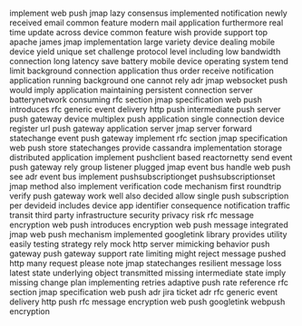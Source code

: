 implement web push jmap lazy consensus implemented notification newly received email common feature modern mail application furthermore real time update across device common feature wish provide support top apache james jmap implementation large variety device dealing mobile device yield unique set challenge protocol level including low bandwidth connection long latency save battery mobile device operating system tend limit background connection application thus order receive notification application running background one cannot rely adr jmap websocket push would imply application maintaining persistent connection server batterynetwork consuming rfc section jmap specification web push introduces rfc generic event delivery http push intermediate push server push gateway device multiplex push application single connection device register url push gateway application server jmap server forward statechange event push gateway implement rfc section jmap specification web push store statechanges provide cassandra implementation storage distributed application implement pushclient based reactornetty send event push gateway rely group listener plugged jmap event bus handle web push see adr event bus implement pushsubscriptionget pushsubscriptionset jmap method also implement verification code mechanism first roundtrip verify push gateway work well also decided allow single push subscription per devideid includes device app identifier consequence notification traffic transit third party infrastructure security privacy risk rfc message encryption web push introduces encryption web push message integrated jmap web push mechanism implemented googletink library provides utility easily testing strategy rely mock http server mimicking behavior push gateway push gateway support rate limiting might reject message pushed http many request please note jmap statechanges resilient message loss latest state underlying object transmitted missing intermediate state imply missing change plan implementing retries adaptive push rate reference rfc section jmap specification web push adr jira ticket adr rfc generic event delivery http push rfc message encryption web push googletink webpush encryption
